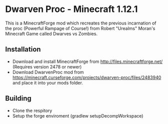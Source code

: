 Dwarven Proc - Minecraft 1.12.1
=============
This is a MinecraftForge mod which recreates the previous incarnation of the proc (Powerful Rampage of Course!) from Robert "Urealms" Moran's Minecraft Game called Dwarves vs Zombies.

Installation
-------
* Download and install MinecraftForge from http://files.minecraftforge.net/ (Requires version 2478 or newer)
* Download DwarvenProc mod from https://minecraft.curseforge.com/projects/dwarven-proc/files/2483940 and place it into your mods folder.

Building
-------
* Clone the respitory
* Setup the forge enviroment (gradlew setupDecompWorkspace)